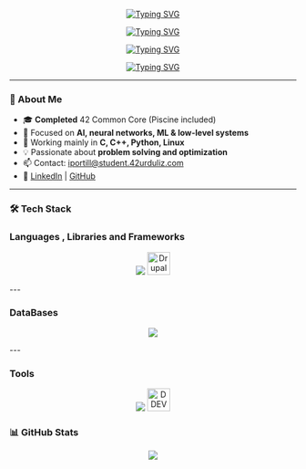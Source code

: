 
<p align="center">
  <a href="https://git.io/typing-svg">
    <img src="https://readme-typing-svg.herokuapp.com?font=Fira+Code&size=24&duration=4000&pause=200&color=F7F7F7&center=true&vCenter=true&width=500&height=75&lines=Hi+there!+I'm+Iker+%F0%9F%91%8B" alt="Typing SVG" />
  </a>
</p>
<p align="center">
  <a href="https://git.io/typing-svg">
    <img src="https://readme-typing-svg.herokuapp.com?font=Fira+Code&size=24&duration=3000&pause=200&color=F7F7F7&center=true&vCenter=true&width=500&height=75&lines=AI+focused+developer+from+Bilbao" alt="Typing SVG" />
  </a>
</p>
<p align="center">
  <a href="https://git.io/typing-svg">
    <img src="https://readme-typing-svg.herokuapp.com?font=Fira+Code&size=24&duration=2000&pause=200&color=F7F7F7&center=true&vCenter=true&width=500&height=75&lines=42+Urduliz+graduate+%F0%9F%8E%93" alt="Typing SVG" />
  </a>
</p>
<p align="center">
  <a href="https://git.io/typing-svg">
    <img src="https://readme-typing-svg.herokuapp.com?font=Fira+Code&size=24&duration=3000&pause=200&color=F7F7F7&center=true&vCenter=true&width=500&height=75&lines=C%2C+Python+%26+Low-Level+enthusiast" alt="Typing SVG" />
  </a>
</p>

---

### 🧠 About Me
- 🎓 **Completed** 42 Common Core (Piscine included)
- 🤖 Focused on **AI, neural networks, ML & low-level systems**
- 🧰 Working mainly in **C, C++, Python, Linux**
- 💡 Passionate about **problem solving and optimization**
- 📫 Contact: iportill@student.42urduliz.com  
- 🔗 [LinkedIn](https://www.linkedin.com/in/iker-portillo/) | [GitHub](https://github.com/Iportill2)

---

### 🛠️ Tech Stack

<h3> Languages , Libraries and Frameworks</h3>
<p align="center">
  <img src="https://skillicons.dev/icons?i=c,cpp,python,django,js,html,css,bootstrap,wordpress" />
  <img src="https://cdn.simpleicons.org/drupal/0678BE" height="40" alt="Drupal" />
</p>
---
<h3> DataBases</h3>
<p align="center">
  <img src="https://skillicons.dev/icons?i=mysql,postgresql" />
</p>
---
<h3> Tools </h3>
<p align="center">
  <img src="https://skillicons.dev/icons?i=git,github,vscode,docker,postman,linux,bash" />
  <img src="https://www.drupal.org/files/styles/grid-2-2x-square/public/announcements/DDEV.png?itok=6wqhC_DG" height="40" alt="DDEV" />
</p>


### 📊 GitHub Stats
<p align="center">
  <img src="https://github-readme-stats.vercel.app/api/top-langs/?username=Iportill2&layout=compact&theme=radical" />
</p>
